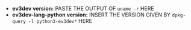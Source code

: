 <!--
    Before we can help you, we need some information about what you are trying to do and what software you are using.
    If you are reporting a bug or asking a usage question, please fill out the information below; otherwise you can delete this template.
-->

- **ev3dev version:** PASTE THE OUTPUT OF `uname -r` HERE
- **ev3dev-lang-python version:** INSERT THE VERSION GIVEN BY `dpkg-query -l python3-ev3dev*` HERE

<!-- Now tell us about what you were trying to do, and include any error messages you received. Be specific and include any involved code, please! Make sure to include your import statements as well. -->


